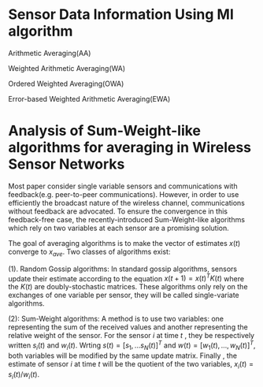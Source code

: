 # Sensor Data Information Using MI algorithm

Arithmetic Averaging(AA)

Weighted Arithmetic Averaging(WA)

Ordered Weighted Averaging(OWA)

Error-based Weighted Arithmetic Averaging(EWA)

# Analysis of Sum-Weight-like algorithms for averaging in Wireless Sensor Networks

Most paper consider single variable sensors and communications with feedback(e.g. peer-to-peer communications). However, in order to use efficiently the broadcast nature of the wireless channel, communications without feedback are advocated. To ensure the convergence in this feedback-free case, the recently-introduced Sum-Weight-like algorithms which rely on two variables at each sensor are a promising solution.

The goal of averaging algorithms is to make the vector of estimates $x(t)$ converge to $x_{ave}$. Two classes of algorithms exist:

(1). Random Gossip algorithms: In standard gossip algorithms, sensors update their estimate according to the equation $x(t+1)=x(t)^TK(t)$ where the $K(t)$ are doubly-stochastic matrices. These algorithms only rely on the exchanges of one variable per sensor, they will be called single-variate algorithms.

(2): Sum-Weight algorithms: A method is to use two variables: one representing the sum of the received values and another representing the relative weight of the sensor. For the sensor $i$ at time $t$ , they be respectively written $s_i(t)$ and $w_i(t)$. Wrting $s(t) = [s_1,…s_N(t)]^T$ and $w(t) = [w_1(t),…,w_N(t)]^T$, both variables will be modified by the same update matrix. Finally , the estimate of sensor $i$ at time $t$ will be the quotient of the two variables, $x_i(t) = s_i(t)/w_i(t)$.  